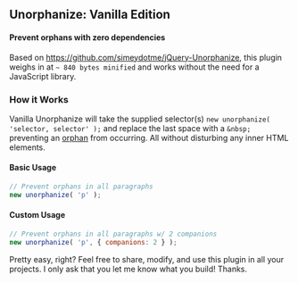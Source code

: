 ## Unorphanize: Vanilla Edition

#### Prevent orphans with zero dependencies

Based on https://github.com/simeydotme/jQuery-Unorphanize, this plugin weighs in at `~ 840 bytes minified` and works without the need for a JavaScript library.

### How it Works

Vanilla Unorphanize will take the supplied selector(s) `new unorphanize( 'selector, selector' );` and replace the last space with a `&nbsp;` preventing an [orphan](http://en.wikipedia.org/wiki/Widows_and_orphans) from occurring. All without disturbing any inner HTML elements.

#### Basic Usage

```js
// Prevent orphans in all paragraphs
new unorphanize( 'p' );
```
#### Custom Usage

```js
// Prevent orphans in all paragraphs w/ 2 companions
new unorphanize( 'p', { companions: 2 } );
```

Pretty easy, right? Feel free to share, modify, and use this plugin in all your projects. I only ask that you let me know what you build! Thanks.